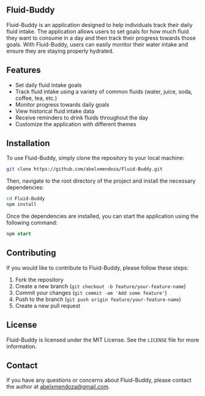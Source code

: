 ## Fluid-Buddy

Fluid-Buddy is an application designed to help individuals track their daily fluid intake. The application allows users to set goals for how much fluid they want to consume in a day and then track their progress towards those goals. With Fluid-Buddy, users can easily monitor their water intake and ensure they are staying properly hydrated.

## Features

* Set daily fluid intake goals
* Track fluid intake using a variety of common fluids (water, juice, soda, coffee, tea, etc.)
* Monitor progress towards daily goals
* View historical fluid intake data
* Receive reminders to drink fluids throughout the day
* Customize the application with different themes

## Installation

To use Fluid-Buddy, simply clone the repository to your local machine:

```bash
git clone https://github.com/abelxmendoza/Fluid-Buddy.git
```

Then, navigate to the root directory of the project and install the necessary dependencies:

```bash
cd Fluid-Buddy
npm install
```

Once the dependencies are installed, you can start the application using the following command:

```sql
npm start
```

## Contributing

If you would like to contribute to Fluid-Buddy, please follow these steps:

1. Fork the repository
2. Create a new branch (`git checkout -b feature/your-feature-name`)
3. Commit your changes (`git commit -am 'Add some feature'`)
4. Push to the branch (`git push origin feature/your-feature-name`)
5. Create a new pull request

## License

Fluid-Buddy is licensed under the MIT License. See the `LICENSE` file for more information.

## Contact

If you have any questions or concerns about Fluid-Buddy, please contact the author at [abelxmendoza@gmail.com](mailto:abelxmendoza@gmail.com).
